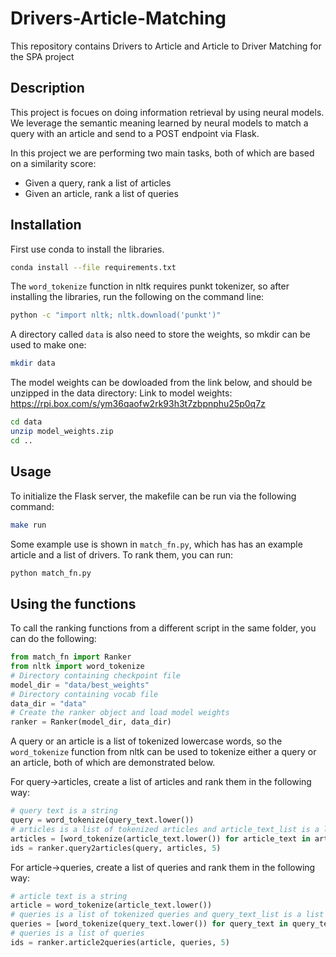 # Drivers-Article-Matching
This repository contains Drivers to Article and Article to Driver Matching for the SPA project

## Description
This project is focues on doing information retrieval by using neural models. 
We leverage the semantic meaning learned by neural models to match a query with an article and send to a POST endpoint via Flask.

In this project we are performing two main tasks, both of which are based on a similarity score: 
- Given a query, rank a list of articles
- Given an article, rank a list of queries  

## Installation
First use conda to install the libraries.
```bash
conda install --file requirements.txt
```

The `word_tokenize` function in nltk requires punkt tokenizer, so after installing the libraries, run the following on the command line:
```bash
python -c "import nltk; nltk.download('punkt')"
```

A directory called `data` is also need to store the weights, so mkdir can be used to make one:
```bash
mkdir data
```
The model weights can be dowloaded from the link below, and should be unzipped in the data directory:
Link to model weights: https://rpi.box.com/s/ym36qaofw2rk93h3t7zbpnphu25p0q7z
```bash
cd data
unzip model_weights.zip
cd ..
```

## Usage
To initialize the Flask server, the makefile can be run via the following command:
```bash
make run
```
Some example use is shown in `match_fn.py`, which has has an example article and a list of drivers.
To rank them, you can run:
```bash
python match_fn.py
```

## Using the functions
To call the ranking functions from a different script in the same folder, you can do the following:
```python
from match_fn import Ranker
from nltk import word_tokenize
# Directory containing checkpoint file
model_dir = "data/best_weights"
# Directory containing vocab file
data_dir = "data"
# Create the ranker object and load model weights
ranker = Ranker(model_dir, data_dir)
```

A query or an article is a list of tokenized lowercase words, so the `word_tokenize` function from nltk can be used to tokenize either a query or an article, both of which are demonstrated below.

For query->articles, create a list of articles and rank them in the following way:
```python
# query text is a string
query = word_tokenize(query_text.lower())
# articles is a list of tokenized articles and article_text_list is a list of article texts
articles = [word_tokenize(article_text.lower()) for article_text in article_text_list]
ids = ranker.query2articles(query, articles, 5)
```

For article->queries, create a list of queries and rank them in the following way:
```python
# article text is a string
article = word_tokenize(article_text.lower())
# queries is a list of tokenized queries and query_text_list is a list of query texts
queries = [word_tokenize(query_text.lower()) for query_text in query_text_list]
# queries is a list of queries
ids = ranker.article2queries(article, queries, 5)
```
